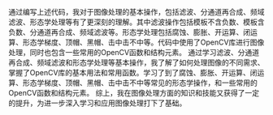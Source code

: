 通过编写上述代码，我对于图像处理的基本操作，包括滤波、分通道再合成、频域滤波、形态学处理等有了更深刻的理解。其中滤波操作包括模板不含负数、模板含负数、分通道再合成、频域滤波等。形态学处理包括腐蚀、膨胀、开运算、闭运算、形态学梯度、顶帽、黑帽、击中击不中等。代码中使用了OpenCV库进行图像处理，同时也包含一些常用的OpenCV函数和结构元素。
通过学习滤波、分通道再合成、频域滤波和形态学处理等基本操作，我了解了如何处理图像的不同需求、掌握了OpenCV库的基本用法和常用函数。学习了到了腐蚀、膨胀、开运算、闭运算、形态学梯度、顶帽、黑帽、击中击不中等常见的形态学操作，和一些常用的OpenCV函数和结构元素。
综上，我在图像处理方面的知识和技能又获得了一定的提升，为进一步深入学习和应用图像处理打下了基础。
